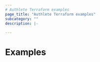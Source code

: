 ```yaml
---
# Authlete Terraform examples
page_title: "Authlete Terraform examples"
subcategory: ""
description: |-
  
---
```


# Examples

